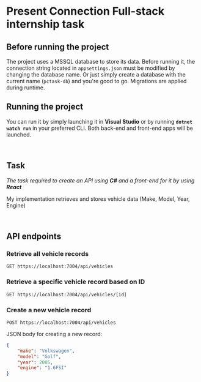 # Present Connection Full-stack internship task
## Before running the project
The project uses a MSSQL database to store its data. Before running it, the connection string located in ```appsettings.json``` must be modified by changing the database name. Or just simply create a database with the current name (```pctask-db```) and you're good to go.
Migrations are applied during runtime.

## Running the project
You can run it by simply launching it in **Visual Studio** or by running **```dotnet watch run```** in your preferred CLI. Both back-end and front-end apps will be launched.

&nbsp;
## Task
*The task required to create an API using **C#** and a front-end for it by using **React***

My implementation retrieves and stores vehicle data (Make, Model, Year, Engine)

&nbsp;
## API endpoints
### Retrieve all vehicle records
```http
GET https://localhost:7004/api/vehicles
```
### Retrieve a specific vehicle record based on ID
```http
GET https://localhost:7004/api/vehicles/[id]
```
### Create a new vehicle record
```http
POST https://localhost:7004/api/vehicles
```
JSON body for creating a new record:
```json
{
    "make": "Volkswagen",
    "model": "Golf",
    "year": 2005,
    "engine": "1.6FSI"
}
```
